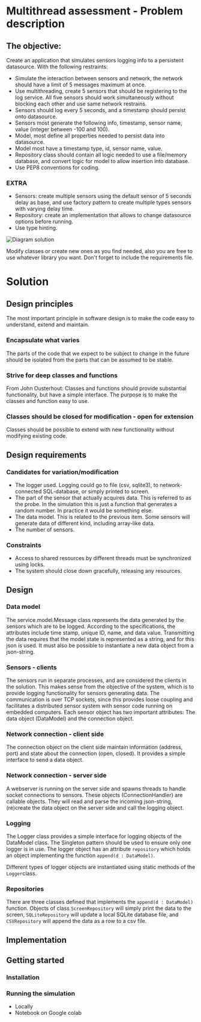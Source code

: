
# Multithread assessment - Problem description

## The objective: 
Create an application that simulates sensors logging info to a persistent datasource.
With the following restraints:
- Simulate the interaction between sensors and network, the network should have a limit of 5 messages maximum at once.
- Use multithreading, create 5 sensors that should be registering to the log service. All five sensors should work 
simultaneously without blocking each other and use same network restrains.
- Sensors should log every 5 seconds, and a timestamp should persist onto datasource.
- Sensors most generate the following info, timestamp, sensor name, value (integer between -100 and 100).
- Model, most define all properties needed to persist data into datasource.
- Model most have a timestamp type, id, sensor name, value.
- Repository class should contain all logic needed to use a file/memory database, and convert logic for model to allow 
insertion into database.
- Use PEP8 conventions for coding.

### EXTRA
- Sensors: create multiple sensors using the default sensor of 5 seconds delay as base, 
and use factory pattern to create multiple types sensors with varying delay time.
- Repository: create an implementation that allows to change datasource options before running.
- Use type hinting.

![Diagram solution](multithread_assesment.png)

Modify classes or create new ones as you find needed, also you are free to use whatever library you want.
Don't forget to include the requirements file.

# Solution
## Design principles
The most important principle in software design is to make the code easy to understand, extend and  maintain. 
### Encapsulate what varies
The parts of the code that we expect to be subject to change in the future should be isolated from the parts that can be assumed to be stable.
### Strive for deep classes and functions
From John Ousterhout: Classes and functions should provide substantial functionality, but have a simple interface. The purpose is to make the classes and function easy to use. 
### Classes should be closed for modification - open for extension
Classes should be possible to extend with new functionality without modifying existing code.

## Design requirements
### Candidates for variation/modification
- The logger used. Logging could go to file (csv, sqlite3), to network-connected SQL-database, or simply printed to screen. 
- The part of the sensor that actually acquires data. This is referred to as the probe. In the simulation this is just a function that generates a random number. In practice it would be something else.
- The data model. This is related to the previous item. Some sensors will generate data of different kind, including array-like data.
- The number of sensors.
### Constraints
- Access to shared resources by different threads must be synchronized using locks.
- The system should close down gracefully, releasing any resources.
## Design
### Data model
The service.model.Message class represents the data generated by the sensors which are to be logged. According to the specifications, the attributes include time stamp, unique ID, name, and data value. Transmitting the data requires that the model state is represented as a string, and for this json is used. It must also be possible to instantiate a new data object from a json-string.  
### Sensors - clients
The sensors run in separate processes, and are considered the clients in the solution. This makes sense from the objective of the system, which is to provide logging functionality for sensors generating data. The communication is over TCP sockets, since this provides loose coupling and facilitates a distributed sensor system with sensor code running on embedded computers. Each sensor object has two important attributes: The data object (DataModel) and the connection object.
### Network connection - client side
The connection object on the client side maintain information (address, port) and state about the connection (open, closed). It provides a simple interface to send a data object.
### Network connection - server side
A webserver is running on the server side and spawns threads to handle socket connections to sensors. These objects (ConnectionHandler) are callable objects. They will read and parse the incoming json-string, (re)create the data object on the server side and call the logging object.  
### Logging
The Logger class provides a simple interface for logging objects of the DataModel class.  The Singleton pattern should be used to ensure only one logger is in use. The logger object has an attribute `repository` which holds an object implementing the function `append(d : DataModel)`. 

Different types of logger objects are instantiated using static methods of the `Logger`class.
### Repositories
There are three classes defined that implements the `append(d : DataModel)` function. Objects of class `ScreenRepository` will simply print the data to the screen, `SQLiteRepository` will update a local SQLite database file, and `CSVRepository` will append the data as a row to a csv file.
## Implementation
## Getting started
### Installation
### Running the simulation
- Locally
- Notebook on Google colab

